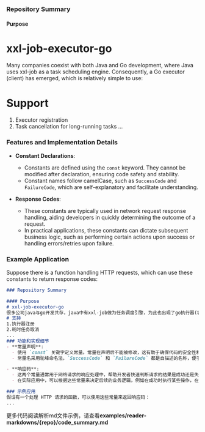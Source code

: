 ### Repository Summary

#### Purpose
# xxl-job-executor-go
Many companies coexist with both Java and Go development, where Java uses xxl-job as a task scheduling engine. Consequently, a Go executor (client) has emerged, which is relatively simple to use:
# Support
1. Executor registration
2. Task cancellation for long-running tasks
...

### Features and Implementation Details
- **Constant Declarations**:
  - Constants are defined using the `const` keyword. They cannot be modified after declaration, ensuring code safety and stability.
  - Constant names follow camelCase, such as `SuccessCode` and `FailureCode`, which are self-explanatory and facilitate understanding.

- **Response Codes**:
  - These constants are typically used in network request response handling, aiding developers in quickly determining the outcome of a request.
  - In practical applications, these constants can dictate subsequent business logic, such as performing certain actions upon success or handling errors/retries upon failure.

### Example Application
Suppose there is a function handling HTTP requests, which can use these constants to return response codes:
```md
### Repository Summary

#### Purpose
# xxl-job-executor-go
很多公司java与go开发共存，java中有xxl-job做为任务调度引擎，为此也出现了go执行器(客户端)，使用起来比较简单：
# 支持
1.执行器注册
2.耗时任务取消
...
### 功能和实现细节
- **常量声明**:
  - 使用 `const` 关键字定义常量。常量在声明后不能被修改，这有助于确保代码的安全性和稳定性。
  - 常量名采用驼峰命名法，`SuccessCode` 和 `FailureCode` 都是自描述的名称，便于理解其用途。

- **响应码**:
  - 这两个常量通常用于网络请求的响应处理中，帮助开发者快速判断请求的结果是成功还是失败。
  - 在实际应用中，可以根据这些常量来决定后续的业务逻辑，例如在成功时执行某些操作，在失败时进行错误处理或重试。

### 示例应用
假设有一个处理 HTTP 请求的函数，可以使用这些常量来返回响应码：
...
```
更多代码阅读解析md文件示例，请查看**examples/reader-markdowns/{repo}/code_summary.md**